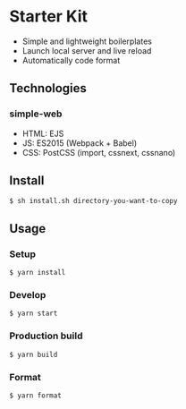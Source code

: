 # Starter Kit

- Simple and lightweight boilerplates
- Launch local server and live reload
- Automatically code format

## Technologies

### simple-web

- HTML: EJS
- JS: ES2015 (Webpack + Babel)
- CSS: PostCSS (import, cssnext, cssnano)

## Install

```
$ sh install.sh directory-you-want-to-copy
```

## Usage

### Setup

```
$ yarn install
```

### Develop

```
$ yarn start
```

### Production build

```
$ yarn build
```

### Format

```
$ yarn format
```
